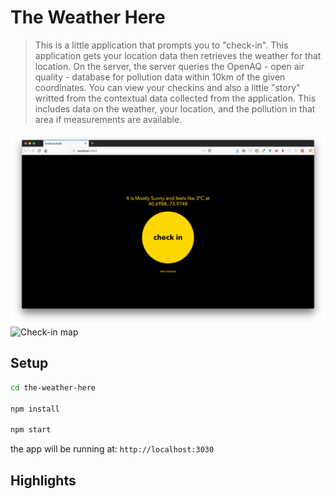 # The Weather Here
> This is a little application that prompts you to "check-in". This application gets your location data then retrieves the weather for that location. On the server, the server queries the OpenAQ - open air quality - database for pollution data within 10km of the given coordinates. You can view your checkins and also a little "story" writted from the contextual data collected from the application. This includes data on the weather, your location, and the pollution in that area if measurements are available. 

![Check-in page](/assets/checkin-page.png)
![Check-in map](/assets/checkin-map.png)


## Setup

```sh
cd the-weather-here

npm install

npm start
```
the app will be running at: `http://localhost:3030`

## Highlights





